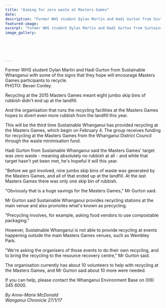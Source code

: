 ```yaml
---
title: "Aiming for zero waste at Masters Games"
date: 
description: "Former WHS student Dylan Martin and Hadi Gurton from Sustainable Whanganui with some of the signs that they hope will encourage Masters Games participants to recycle..."
featured-image: 
excerpt: "Former WHS student Dylan Martin and Hadi Gurton from Sustainable Whanganui with some of the signs that they hope will encourage Masters Games participants to recycle."
image_gallery:
	
	
	
	
	
---
```


<p><span>Former WHS student Dylan Martin and Hadi Gurton from Sustainable Whanganui with some of the signs that they hope will encourage Masters Games participants to recycle. <br />PHOTO: Bevan Conley.</span></p>
<p>Recycling at the 2015 Masters Games meant eight jumbo skip bins of rubbish didn't end up at the landfill.</p>
<p>And the organisation that runs the recycling facilities at the Masters Games hopes to divert even more rubbish from the landfill this year.</p>
<p>This will be the third time Sustainable Whanganui has provided recycling at the Masters Games, which begin on February 4. The group receives funding for recycling at the Masters Games from the Whanganui District Council through the waste minimisation fund.</p>
<p>Hadi Gurton from Sustainable Whanganui said the Masters Games' target was zero waste - meaning absolutely no rubbish at all - and while that target hasn't yet been met, he's hopeful it will this year.</p>
<p>"Before we got involved, nine jumbo skip bins of waste was generated by the Masters Games, and all of that ended up at the landfill. At the last Masters Games there was only one skip bin of rubbish.</p>
<p>"Obviously that is a huge savings for the Masters Games," Mr Gurton said.</p>
<p>Mr Gurton said Sustainable Whanganui provides recycling stations at the main venue and also promotes what's known as precycling.</p>
<p>"Precycling involves, for example, asking food vendors to use compostable packaging."</p>
<p>However, Sustainable Whanganui is not able to provide recycling at events happening outside the main Masters Games venues, such as Wembley Park.</p>
<p>"We're asking the organisers of those events to do their own recycling, and to bring the recycling to the resource recovery centre," Mr Gurton said.</p>
<p>The organisation currently has about 10 volunteers to help with recycling at the Masters Games, and Mr Gurton said about 10 more were needed.</p>
<p>If you can help, please contact the Whanganui Environment Base on (06) 345 6000.</p>
<p class="clear syndicator"><em>By Anne-Marie McDonald</em><br /><em>Wanganui Chronicle 27/1/17</em></p>

